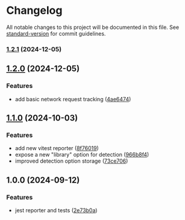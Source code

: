 # Changelog

All notable changes to this project will be documented in this file. See [standard-version](https://github.com/conventional-changelog/standard-version) for commit guidelines.

### [1.2.1](https://github.com/Jmsa/bleed-guard/compare/v1.2.0...v1.2.1) (2024-12-05)

## [1.2.0](https://github.com/Jmsa/bleed-guard/compare/v1.1.0...v1.2.0) (2024-12-05)


### Features

* add basic network request tracking ([4ae6474](https://github.com/Jmsa/bleed-guard/commit/4ae647457279bef2287fd9eea36a6607eadfbec4))

## [1.1.0](https://github.com/Jmsa/bleed-guard/compare/v1.0.0...v1.1.0) (2024-10-03)


### Features

* add new vitest reporter ([8f76019](https://github.com/Jmsa/bleed-guard/commit/8f760192c78e57111622e6aca2fced72a8fa8433))
* expose a new "library" option for detection ([966b8f4](https://github.com/Jmsa/bleed-guard/commit/966b8f42ce3b7c66345c73d03ac5c76967c87496))
* improved detection option storage ([73ce706](https://github.com/Jmsa/bleed-guard/commit/73ce7060ec9dbe6e8c7cef214ef81201d9718c1d))

## 1.0.0 (2024-09-12)


### Features

* jest reporter and tests ([2e73b0a](https://github.com/Jmsa/bleed-guard/commit/2e73b0ac972013835245cbb1a082d904a962a6b1))
